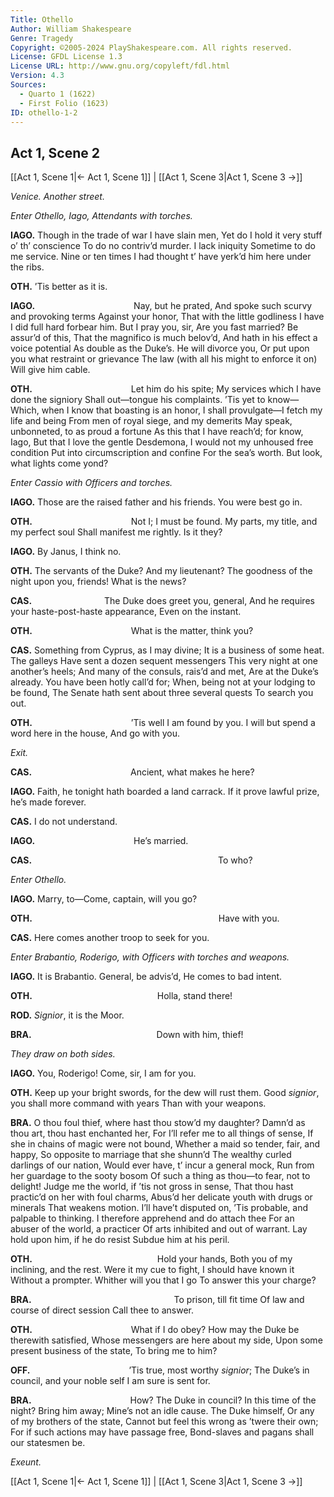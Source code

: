 ```yaml
---
Title: Othello
Author: William Shakespeare
Genre: Tragedy
Copyright: ©2005-2024 PlayShakespeare.com. All rights reserved.
License: GFDL License 1.3
License URL: http://www.gnu.org/copyleft/fdl.html
Version: 4.3
Sources:
  - Quarto 1 (1622)
  - First Folio (1623)
ID: othello-1-2
---
```


## Act 1, Scene 2
[[Act 1, Scene 1|← Act 1, Scene 1]] | [[Act 1, Scene 3|Act 1, Scene 3 →]]

*Venice. Another street.*

*Enter Othello, Iago, Attendants with torches.*

**IAGO.**
Though in the trade of war I have slain men,
Yet do I hold it very stuff o’ th’ conscience
To do no contriv’d murder. I lack iniquity
Sometime to do me service. Nine or ten times
I had thought t’ have yerk’d him here under the ribs.

**OTH.**
’Tis better as it is.

**IAGO.**
           Nay, but he prated,
And spoke such scurvy and provoking terms
Against your honor,
That with the little godliness I have
I did full hard forbear him. But I pray you, sir,
Are you fast married? Be assur’d of this,
That the magnifico is much belov’d,
And hath in his effect a voice potential
As double as the Duke’s. He will divorce you,
Or put upon you what restraint or grievance
The law (with all his might to enforce it on) 
Will give him cable.

**OTH.**
           Let him do his spite;
My services which I have done the signiory
Shall out—tongue his complaints. ’Tis yet to know⁠—
Which, when I know that boasting is an honor,
I shall provulgate—I fetch my life and being
From men of royal siege, and my demerits
May speak, unbonneted, to as proud a fortune
As this that I have reach’d; for know, Iago,
But that I love the gentle Desdemona,
I would not my unhoused free condition
Put into circumscription and confine
For the sea’s worth. But look, what lights come yond?

*Enter Cassio with Officers and torches.*

**IAGO.**
Those are the raised father and his friends.
You were best go in.

**OTH.**
           Not I; I must be found.
My parts, my title, and my perfect soul
Shall manifest me rightly. Is it they?

**IAGO.**
By Janus, I think no.

**OTH.**
The servants of the Duke? And my lieutenant?
The goodness of the night upon you, friends!
What is the news?

**CAS.**
        The Duke does greet you, general,
And he requires your haste-post-haste appearance,
Even on the instant.

**OTH.**
           What is the matter, think you?

**CAS.**
Something from Cyprus, as I may divine;
It is a business of some heat. The galleys
Have sent a dozen sequent messengers
This very night at one another’s heels;
And many of the consuls, rais’d and met,
Are at the Duke’s already. You have been hotly call’d for;
When, being not at your lodging to be found,
The Senate hath sent about three several quests
To search you out.

**OTH.**
           ’Tis well I am found by you.
I will but spend a word here in the house,
And go with you.

*Exit.*

**CAS.**
           Ancient, what makes he here?

**IAGO.**
Faith, he tonight hath boarded a land carrack.
If it prove lawful prize, he’s made forever.

**CAS.**
I do not understand.

**IAGO.**
           He’s married.

**CAS.**
                     To who?

*Enter Othello.*

**IAGO.**
Marry, to—Come, captain, will you go?

**OTH.**
                     Have with you.

**CAS.**
Here comes another troop to seek for you.

*Enter Brabantio, Roderigo, with Officers with torches and weapons.*

**IAGO.**
It is Brabantio. General, be advis’d,
He comes to bad intent.

**OTH.**
              Holla, stand there!

**ROD.**
*Signior*, it is the Moor.

**BRA.**
              Down with him, thief!

*They draw on both sides.*

**IAGO.**
You, Roderigo! Come, sir, I am for you.

**OTH.**
Keep up your bright swords, for the dew will rust them.
Good *signior*, you shall more command with years
Than with your weapons.

**BRA.**
O thou foul thief, where hast thou stow’d my daughter?
Damn’d as thou art, thou hast enchanted her,
For I’ll refer me to all things of sense,
If she in chains of magic were not bound,
Whether a maid so tender, fair, and happy,
So opposite to marriage that she shunn’d
The wealthy curled darlings of our nation,
Would ever have, t’ incur a general mock,
Run from her guardage to the sooty bosom
Of such a thing as thou—to fear, not to delight!
Judge me the world, if ’tis not gross in sense,
That thou hast practic’d on her with foul charms,
Abus’d her delicate youth with drugs or minerals
That weakens motion. I’ll have’t disputed on,
’Tis probable, and palpable to thinking.
I therefore apprehend and do attach thee
For an abuser of the world, a practicer
Of arts inhibited and out of warrant.
Lay hold upon him, if he do resist
Subdue him at his peril.

**OTH.**
              Hold your hands,
Both you of my inclining, and the rest.
Were it my cue to fight, I should have known it
Without a prompter. Whither will you that I go
To answer this your charge?

**BRA.**
                To prison, till fit time
Of law and course of direct session
Call thee to answer.

**OTH.**
           What if I do obey?
How may the Duke be therewith satisfied,
Whose messengers are here about my side,
Upon some present business of the state,
To bring me to him?

**OFF.**
           ’Tis true, most worthy *signior*;
The Duke’s in council, and your noble self
I am sure is sent for.

**BRA.**
           How? The Duke in council?
In this time of the night? Bring him away;
Mine’s not an idle cause. The Duke himself,
Or any of my brothers of the state,
Cannot but feel this wrong as ’twere their own;
For if such actions may have passage free,
Bond-slaves and pagans shall our statesmen be.

*Exeunt.*

[[Act 1, Scene 1|← Act 1, Scene 1]] | [[Act 1, Scene 3|Act 1, Scene 3 →]]